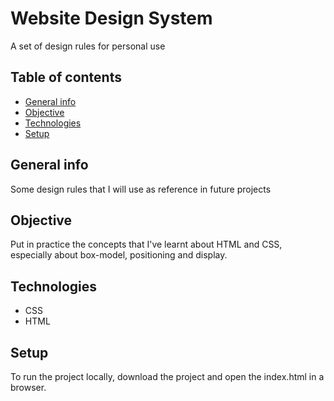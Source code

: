# Website Design System

A set of design rules for personal use

## Table of contents
- [General info](#general-info)
- [Objective](#objective)
- [Technologies](#technologies)
- [Setup](#setup)

## General info

Some design rules that I will use as reference in future projects

## Objective

Put in practice the concepts that I've learnt about HTML and CSS, especially about box-model, positioning and display.

## Technologies

- CSS
- HTML

## Setup

To run the project locally, download the project and open the index.html in a browser.

